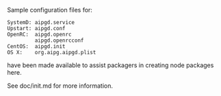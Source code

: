 Sample configuration files for:
```
SystemD: aipgd.service
Upstart: aipgd.conf
OpenRC:  aipgd.openrc
         aipgd.openrcconf
CentOS:  aipgd.init
OS X:    org.aipg.aipgd.plist
```
have been made available to assist packagers in creating node packages here.

See doc/init.md for more information.
